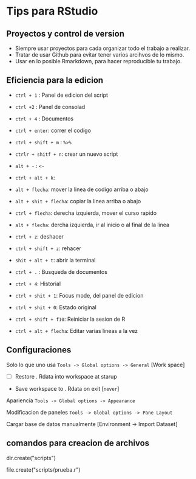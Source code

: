 # Tips para RStudio

## Proyectos  y control de version

- Siempre usar proyectos para cada organizar todo el trabajo a realizar. 
- Tratar de usar Github para evitar tener varios arcihvos de lo mismo.
- Usar en lo posible Rmarkdown, para hacer reproducible tu trabajo.

## Eficiencia para la edicion

- `ctrl + 1` : Panel de edicion del script
- `ctrl +2` : Panel de consolad 
- `ctrl + 4` : Documentos
- `ctrl + enter`: correr el codigo 
- `ctrl + shift + m` : `%>%`
- `ctrlr + shitf + n`: crear un nuevo script
- `alt + -` : `<-`
- `ctrl + alt + k`: 
- `alt + flecha`: mover la linea de codigo arriba o abajo
- `alt + shit + flecha`: copiar la linea arriba o abajo
- `ctrl + flecha`: derecha izquierda, mover el curso rapido
- `alt + flecha`: dercha izquierda, ir al inicio o al final de la linea
- `ctrl + z`: deshacer 
- `ctrl + shift + z`: rehacer

- `shit + alt + t`: abrir la terminal
- `ctrl + .` : Busqueda de documentos
- `ctrl + 4`: Historial 
- `ctrl + shit + 1`: Focus mode, del panel de edicion
- `ctrl + shit + 0`: Estado original
- `ctrl + shift + f10`: Reiniciar la sesion de R
- `ctrl + alt + flecha`: Editar varias lineas a la vez
 
## Configuraciones 

Solo lo que uno usa `Tools -> Global options -> General`
  [Work space]
  - [ ] Restore . Rdata into workspace at starup
  - Save workspace to . Rdata on exit [`never`]

Apariencia `Tools -> Global options -> Appearance` 

Modificacion de paneles `Tools -> Global options -> Pane Layout`

Cargar base de datos manualmente [Environment -> Import Dataset]

## comandos para creacion de archivos 

dir.create("scripts")

file.create("scripts/prueba.r")
